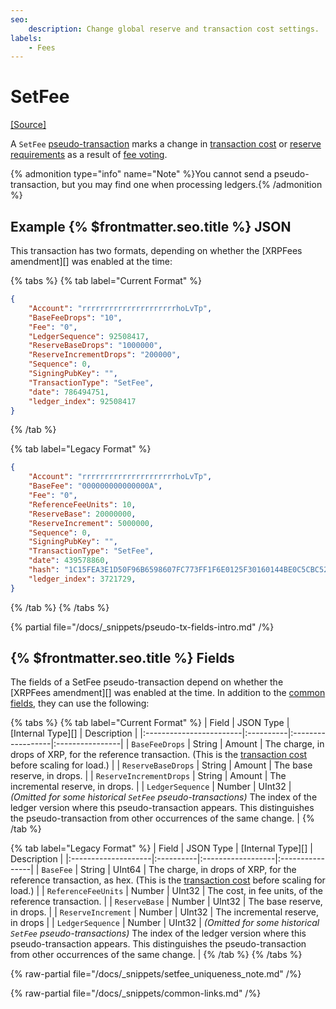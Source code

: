```yaml
---
seo:
    description: Change global reserve and transaction cost settings.
labels:
    - Fees
---
```

# SetFee
[[Source]](https://github.com/XRPLF/rippled/blob/master/src/xrpld/app/tx/detail/Change.cpp "Source")

A `SetFee` [pseudo-transaction](./index.md) marks a change in [transaction cost](../../../../concepts/transactions/transaction-cost.md) or [reserve requirements](../../../../concepts/accounts/reserves.md) as a result of [fee voting](../../../../concepts/consensus-protocol/fee-voting.md).

{% admonition type="info" name="Note" %}You cannot send a pseudo-transaction, but you may find one when processing ledgers.{% /admonition %}

## Example {% $frontmatter.seo.title %} JSON

This transaction has two formats, depending on whether the [XRPFees amendment][] was enabled at the time:

{% tabs %}
{% tab label="Current Format" %}
```json
{
    "Account": "rrrrrrrrrrrrrrrrrrrrrhoLvTp",
    "BaseFeeDrops": "10",
    "Fee": "0",
    "LedgerSequence": 92508417,
    "ReserveBaseDrops": "1000000",
    "ReserveIncrementDrops": "200000",
    "Sequence": 0,
    "SigningPubKey": "",
    "TransactionType": "SetFee",
    "date": 786494751,
    "ledger_index": 92508417
}
```
{% /tab %}

{% tab label="Legacy Format" %}
```json
{
    "Account": "rrrrrrrrrrrrrrrrrrrrrhoLvTp",
    "BaseFee": "000000000000000A",
    "Fee": "0",
    "ReferenceFeeUnits": 10,
    "ReserveBase": 20000000,
    "ReserveIncrement": 5000000,
    "Sequence": 0,
    "SigningPubKey": "",
    "TransactionType": "SetFee",
    "date": 439578860,
    "hash": "1C15FEA3E1D50F96B6598607FC773FF1F6E0125F30160144BE0C5CBC52F5151B",
    "ledger_index": 3721729,
}
```
{% /tab %}
{% /tabs %}

{% partial file="/docs/_snippets/pseudo-tx-fields-intro.md" /%}

## {% $frontmatter.seo.title %} Fields

The fields of a SetFee pseudo-transaction depend on whether the [XRPFees amendment][] was enabled at the time. In addition to the [common fields](./index.md), they can use the following:

{% tabs %}
{% tab label="Current Format" %}
| Field                   | JSON Type | [Internal Type][] | Description     |
|:------------------------|:----------|:------------------|:----------------|
| `BaseFeeDrops`          | String    | Amount            | The charge, in drops of XRP, for the reference transaction. (This is the [transaction cost](../../../../concepts/transactions/transaction-cost.md) before scaling for load.) |
| `ReserveBaseDrops`      | String    | Amount            | The base reserve, in drops. |
| `ReserveIncrementDrops` | String    | Amount            | The incremental reserve, in drops. |
| `LedgerSequence`        | Number    | UInt32            | _(Omitted for some historical `SetFee` pseudo-transactions)_ The index of the ledger version where this pseudo-transaction appears. This distinguishes the pseudo-transaction from other occurrences of the same change. |
{% /tab %}

{% tab label="Legacy Format" %}
| Field               | JSON Type | [Internal Type][] | Description     |
|:--------------------|:----------|:------------------|:----------------|
| `BaseFee`           | String    | UInt64            | The charge, in drops of XRP, for the reference transaction, as hex. (This is the [transaction cost](../../../../concepts/transactions/transaction-cost.md) before scaling for load.) |
| `ReferenceFeeUnits` | Number    | UInt32            | The cost, in fee units, of the reference transaction. |
| `ReserveBase`       | Number    | UInt32            | The base reserve, in drops. |
| `ReserveIncrement`  | Number    | UInt32            | The incremental reserve, in drops |
| `LedgerSequence`    | Number    | UInt32            | _(Omitted for some historical `SetFee` pseudo-transactions)_ The index of the ledger version where this pseudo-transaction appears. This distinguishes the pseudo-transaction from other occurrences of the same change. |
{% /tab %}
{% /tabs %}

{% raw-partial file="/docs/_snippets/setfee_uniqueness_note.md" /%}

{% raw-partial file="/docs/_snippets/common-links.md" /%}
